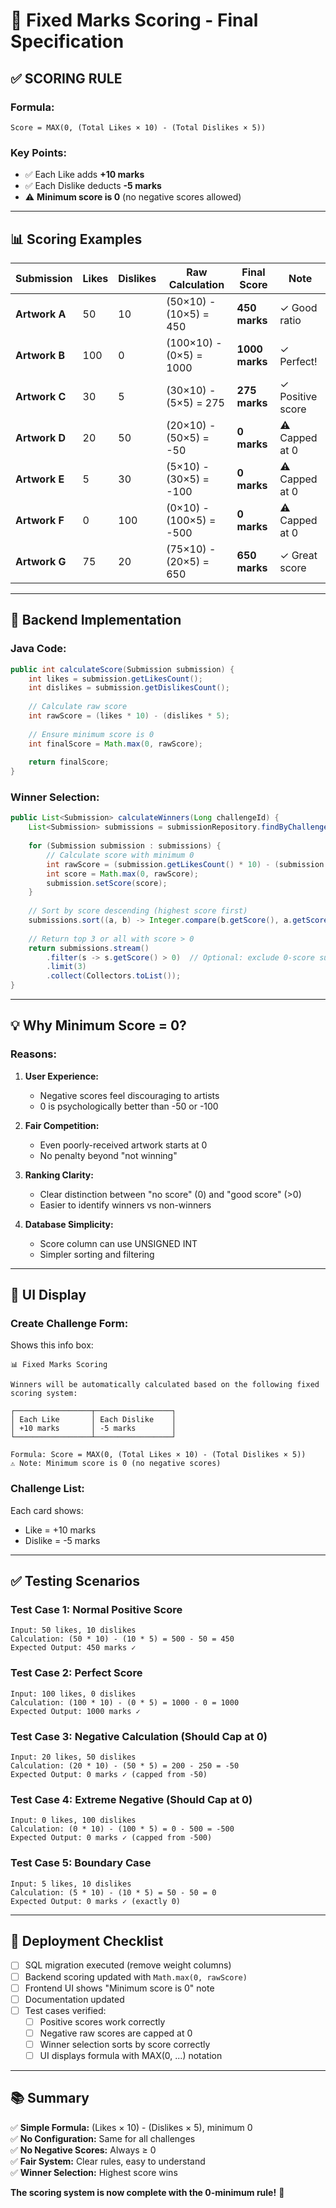 # 🎯 Fixed Marks Scoring - Final Specification

## ✅ **SCORING RULE**

### **Formula:**
```
Score = MAX(0, (Total Likes × 10) - (Total Dislikes × 5))
```

### **Key Points:**
- ✅ Each Like adds **+10 marks**
- ✅ Each Dislike deducts **-5 marks**
- ⚠️ **Minimum score is 0** (no negative scores allowed)

---

## 📊 **Scoring Examples**

| Submission | Likes | Dislikes | Raw Calculation | Final Score | Note |
|-----------|-------|----------|-----------------|-------------|------|
| **Artwork A** | 50 | 10 | (50×10) - (10×5) = 450 | **450 marks** | ✓ Good ratio |
| **Artwork B** | 100 | 0 | (100×10) - (0×5) = 1000 | **1000 marks** | ✓ Perfect! |
| **Artwork C** | 30 | 5 | (30×10) - (5×5) = 275 | **275 marks** | ✓ Positive score |
| **Artwork D** | 20 | 50 | (20×10) - (50×5) = -50 | **0 marks** | ⚠️ Capped at 0 |
| **Artwork E** | 5 | 30 | (5×10) - (30×5) = -100 | **0 marks** | ⚠️ Capped at 0 |
| **Artwork F** | 0 | 100 | (0×10) - (100×5) = -500 | **0 marks** | ⚠️ Capped at 0 |
| **Artwork G** | 75 | 20 | (75×10) - (20×5) = 650 | **650 marks** | ✓ Great score |

---

## 🔧 **Backend Implementation**

### **Java Code:**

```java
public int calculateScore(Submission submission) {
    int likes = submission.getLikesCount();
    int dislikes = submission.getDislikesCount();
    
    // Calculate raw score
    int rawScore = (likes * 10) - (dislikes * 5);
    
    // Ensure minimum score is 0
    int finalScore = Math.max(0, rawScore);
    
    return finalScore;
}
```

### **Winner Selection:**

```java
public List<Submission> calculateWinners(Long challengeId) {
    List<Submission> submissions = submissionRepository.findByChallengeId(challengeId);
    
    for (Submission submission : submissions) {
        // Calculate score with minimum 0
        int rawScore = (submission.getLikesCount() * 10) - (submission.getDislikesCount() * 5);
        int score = Math.max(0, rawScore);
        submission.setScore(score);
    }
    
    // Sort by score descending (highest score first)
    submissions.sort((a, b) -> Integer.compare(b.getScore(), a.getScore()));
    
    // Return top 3 or all with score > 0
    return submissions.stream()
        .filter(s -> s.getScore() > 0)  // Optional: exclude 0-score submissions
        .limit(3)
        .collect(Collectors.toList());
}
```

---

## 💡 **Why Minimum Score = 0?**

### **Reasons:**

1. **User Experience:**
   - Negative scores feel discouraging to artists
   - 0 is psychologically better than -50 or -100

2. **Fair Competition:**
   - Even poorly-received artwork starts at 0
   - No penalty beyond "not winning"

3. **Ranking Clarity:**
   - Clear distinction between "no score" (0) and "good score" (>0)
   - Easier to identify winners vs non-winners

4. **Database Simplicity:**
   - Score column can use UNSIGNED INT
   - Simpler sorting and filtering

---

## 🎨 **UI Display**

### **Create Challenge Form:**
Shows this info box:

```
📊 Fixed Marks Scoring

Winners will be automatically calculated based on the following fixed scoring system:

┌─────────────────┬─────────────────┐
│ Each Like       │ Each Dislike    │
│ +10 marks       │ -5 marks        │
└─────────────────┴─────────────────┘

Formula: Score = MAX(0, (Total Likes × 10) - (Total Dislikes × 5))
⚠️ Note: Minimum score is 0 (no negative scores)
```

### **Challenge List:**
Each card shows:
- Like = +10 marks
- Dislike = -5 marks

---

## ✅ **Testing Scenarios**

### **Test Case 1: Normal Positive Score**
```
Input: 50 likes, 10 dislikes
Calculation: (50 * 10) - (10 * 5) = 500 - 50 = 450
Expected Output: 450 marks ✓
```

### **Test Case 2: Perfect Score**
```
Input: 100 likes, 0 dislikes
Calculation: (100 * 10) - (0 * 5) = 1000 - 0 = 1000
Expected Output: 1000 marks ✓
```

### **Test Case 3: Negative Calculation (Should Cap at 0)**
```
Input: 20 likes, 50 dislikes
Calculation: (20 * 10) - (50 * 5) = 200 - 250 = -50
Expected Output: 0 marks ✓ (capped from -50)
```

### **Test Case 4: Extreme Negative (Should Cap at 0)**
```
Input: 0 likes, 100 dislikes
Calculation: (0 * 10) - (100 * 5) = 0 - 500 = -500
Expected Output: 0 marks ✓ (capped from -500)
```

### **Test Case 5: Boundary Case**
```
Input: 5 likes, 10 dislikes
Calculation: (5 * 10) - (10 * 5) = 50 - 50 = 0
Expected Output: 0 marks ✓ (exactly 0)
```

---

## 🚀 **Deployment Checklist**

- [ ] SQL migration executed (remove weight columns)
- [ ] Backend scoring updated with `Math.max(0, rawScore)`
- [ ] Frontend UI shows "Minimum score is 0" note
- [ ] Documentation updated
- [ ] Test cases verified:
  - [ ] Positive scores work correctly
  - [ ] Negative raw scores are capped at 0
  - [ ] Winner selection sorts by score correctly
  - [ ] UI displays formula with MAX(0, ...) notation

---

## 📚 **Summary**

✅ **Simple Formula:** (Likes × 10) - (Dislikes × 5), minimum 0  
✅ **No Configuration:** Same for all challenges  
✅ **No Negative Scores:** Always ≥ 0  
✅ **Fair System:** Clear rules, easy to understand  
✅ **Winner Selection:** Highest score wins  

**The scoring system is now complete with the 0-minimum rule!** 🎉
